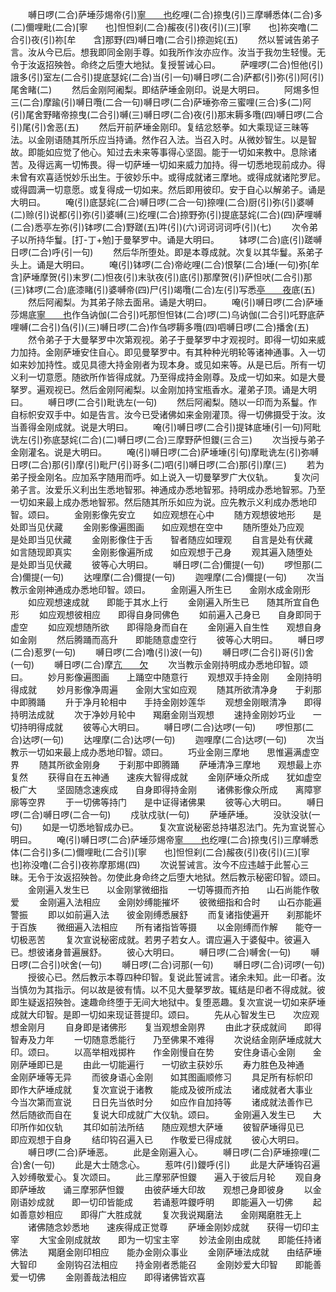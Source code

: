 <!-- { "loadSidebar": true } -->
　　嚩日啰(二合)萨埵莎焬帝(引)[寧　　也](切身下同一句)纥哩(二合)捺曳(引)三摩嚩悉体(二合)多(二)儞哩毗(二合)[寧　　也]怛怛刹(二合)赧夜(引)夜(引)(三)[寧　　也]祢突噜(二合引)夜(引)祢[牟　　含]那野(四)嚩日噜(二合引)捺迦姹(五)
　　然以誓诫告弟子言。汝从今已后。想我即同金刚手尊。如我所作汝亦应作。汝当于我勿生轻慢。无令于汝返招殃咎。命终之后堕大地狱。复授誓诫心曰。
　　萨哩啰(二合)怛他(引)誐多(引)室左(二合引)提底瑟姹(二合)当(引一句)嚩日啰(二合)萨都(引)弥(引)阿(引)尾舍睹(二)
　　然后金刚阿阇梨。即结萨埵金刚印。说是大明曰。
　　阿焬多怛三(二合)摩踰(引)嚩日囕(二合一句)嚩日啰(二合)萨埵弥帝三蜜哩(三合)多(二)阿(引)尾舍野睹帝捺曳(二合引)嚩(三)嚩日啰(二合)夜(引)那末耨多囕(四)嚩日啰(二合引)尾(引)舍恶(五)
　　然后开前萨埵金刚印。复结忿怒拳。如大乘现证三昧等法。以金刚语随其所乐应当持诵。然作召入法。当召入时。从微妙智生。以是智故。即能如应觉了他心。知过去未来等事得心坚固。能于一切如来教中。息除诸苦。及得远离一切怖畏。得一切萨埵一切如来威力加持。得一切悉地现前成办。得未曾有欢喜适悦妙乐出生。于彼妙乐中。或得成就诸三摩地。或得成就诸陀罗尼。或得圆满一切意愿。或复得成一切如来。然后即用彼印。安于自心以解弟子。诵是大明曰。
　　唵(引)底瑟姹(二合)嚩日啰(二合一句)捺哩(二合)厨(引)弥(引)婆嚩(二)赊(引)说都(引)弥(引)婆嚩(三)纥哩(二合)捺野弥(引)提底瑟姹(二合)(四)萨哩嚩(二合)悉亭左弥(引)钵啰(二合)野蹉(五)吽(引)(六)诃诃诃诃呼(引)(七)
　　次令弟子以所持华鬘。[打-丁+勉]于曼拏罗中。诵是大明曰。
　　钵啰(二合)底(引)蹉嚩日啰(二合)呼(引一句)
　　然后华所堕处。即是本尊成就。次复以其华鬘。系弟子头上。诵是大明曰。
　　唵(引)钵啰(二合)帝屹哩(二合)恨拏(二合)埵(一句)弥[牟　　含]萨埵摩贺(引)末罗(二)怛夜(引)末驮夜(引)底(引)那摩贺(引)萨怛吠(二合引)那(三)钵啰(二合)底漆睹(引)婆嚩帝(四)尸(引)竭囕(二合)左(引)写悉[亭　　夜](切身下同)底(五)
　　然后阿阇梨。为其弟子除去面帛。诵是大明曰。
　　唵(引)嚩日啰(二合)萨埵莎焬底[寧　　也](一句)作刍讷伽(二合引)吒那怛怛钵(二合)啰(二)乌讷伽(二合引)吒野底萨哩嚩(二合引)刍(引)(三)嚩日啰(二合)作刍啰耨多囕(四)呬嚩日啰(二合)播舍(五)
　　然令弟子于大曼拏罗中次第观视。弟子于曼拏罗中才观视时。即得一切如来威力加持。金刚萨埵安住自心。即见曼拏罗中。有其种种光明轮等诸神通事。入一切如来妙加持性。或见具德大持金刚者为现本身。或见如来等。从是已后。所有一切义利一切意愿。随欲所作皆得成就。乃至得成持金刚尊。及成一切如来。如是大曼拏罗。遍观视已。然后金刚阿阇梨。以金刚加持宝瓶香水。灌弟子顶。诵是大明曰。
　　嚩日啰(二合引)毗诜左(一句)
　　然后阿阇梨。随以一印而为系鬘。作自标帜安双手中。如是告言。汝今已受诸佛如来金刚灌顶。得一切佛摄受于汝。汝当善得金刚成就。说是大明曰。
　　唵(引)嚩日啰(二合引)提钵底埵(引一句)阿毗诜左(引)弥底瑟姹(二合)(二)嚩日啰(二合)三摩野萨怛鑁(三合三)
　　次当授与弟子金刚灌名。说是大明曰。
　　唵(引)嚩日啰(二合)萨埵埵(引句)摩毗诜左(引)弥嚩日啰(二合)那(引)摩(引)毗尸(引)哥多(二)呬(引)嚩日啰(二合)那(引)摩(三)
　　若为弟子授金刚名。应加系字随用而呼。如上说入一切曼拏罗广大仪轨。
　　复次问弟子言。汝爱乐义利出生悉地智邪。神通成办悉地智邪。持明成办悉地智邪。乃至一切如来最上成办悉地智邪。然后随其所乐如应为说。应先教示义利成办悉地印智。颂曰。
　　金刚影像先安立　　如应观想在心中
　　随方观想彼地形　　是处即当见伏藏
　　金刚影像遍图画　　如应观想在空中
　　随所堕处乃应观　　是处即当见伏藏
　　金刚影像住于舌　　智者随应如理观
　　自言是处有伏藏　　如言随现即真实
　　金刚影像遍所成　　如应观想于己身
　　观其遍入随堕处　　是处即当见伏藏
　　彼等心大明曰。
　　嚩日啰(二合)儞提(一句)
　　啰怛那(二合)儞提(一句)
　　达哩摩(二合)儞提(一句)
　　迦哩摩(二合)儞提(一句)
　　次当教示金刚神通成办悉地印智。颂曰。
　　金刚遍入所生已　　金刚水成金刚形
　　如应观想速成就　　即能于其水上行
　　金刚遍入所生已　　随其所宜自色形
　　如应观想彼相应　　即得自身同佛色
　　如前遍入己身已　　自身即同于虚空
　　如应观想随所欲　　即得隐身而自在
　　金刚遍入自生性　　观想自身如金刚
　　然后腾踊而高升　　即能随意虚空行
　　彼等心大明曰。
　　嚩日啰(二合)惹罗(一句)
　　嚩日啰(二合)噜(引)波(一句)
　　嚩日啰(二合引)哥(引)舍(一句)
　　嚩日啰(二合)摩[亢　　欠](呼郎切一句)
　　次当教示金刚持明成办悉地印智。颂曰。
　　妙月影像遍图画　　上踊空中随意行
　　观想双手持金刚　　金刚持明得成就
　　妙月影像净周遍　　金刚大宝如应观
　　随其所欲清净身　　于刹那中即腾踊
　　升于净月轮相中　　手持金刚妙莲华
　　观想金刚眼清净　　即得持明法成就
　　次于净妙月轮中　　羯磨金刚当观想
　　速持金刚妙巧业　　一切持明得成就
　　彼等心大明曰。
　　嚩日啰(二合)达啰(一句)
　　啰怛那(二合)达啰(一句)
　　达哩摩(二合)达啰(一句)
　　迦哩摩(二合)达啰(一句)
　　次当教示一切如来最上成办悉地印智。颂曰。
　　巧业金刚三摩地　　思惟遍满虚空界
　　随其所欲金刚身　　于刹那中即腾踊
　　萨埵清净三摩地　　观想最上亦复然
　　获得自在五神通　　速疾大智得成就
　　金刚萨埵众所成　　犹如虚空极广大
　　坚固随念速疾成　　自身即得持金刚
　　诸佛影像众所成　　离障寥廓等空界
　　于一切佛等持门　　是中证得诸佛果
　　彼等心大明曰。
　　嚩日啰(二合)嚩日啰(二合一句)
　　戍驮戍驮(一句)
　　萨埵萨埵。
　　没驮没驮(一句)
　　如是一切悉地智成办已。
　　复次宣说秘密总持堪忍法门。先为宣说誓心明曰。
　　唵(引)嚩日啰(二合)萨埵莎焬帝[寧　　也](一句)纥哩(二合)捺曳(引)三摩嚩悉体(二合引)多(二)儞哩毗(二合引)[寧　　也]怛怛刹(二合)赧夜(引)夜(引)(三)[寧　　也]祢没噜(二合引)夜祢摩那焬(四)
　　次说誓诫言。汝今不应违越于此誓心三昧。无令于汝返招殃咎。勿使此身命终之后堕大地狱。然后教示秘密印智。颂曰。
　　金刚遍入发生已　　以金刚掌微细指
　　一切等摄而齐拍　　山石尚能作敬爱
　　金刚遍入法相应　　金刚妙缚能摧坏
　　彼微细指和合时　　山石亦能遍警振
　　即以如前遍入法　　彼金刚缚悉展舒
　　而复诸指使遍开　　刹那能坏于百族
　　微细遍入法相应　　所有诸指皆等摄
　　以金刚缚而作解　　能夺一切极恶苦
　　复次宣说秘密成就。若男子若女人。谓应遍入于婆儗中。彼遍入已。想彼诸身普遍展舒。
　　彼心大明曰。
　　嚩日啰(二合)嚩舍(一句)
　　嚩日啰(二合引)吠舍(一句)
　　嚩日啰(二合)诃那(一句)
　　嚩日啰(二合)诃啰(一句)
　　授彼心已。然后教示本尊四种印智。复说此誓诫言。诸余未知。此一印者。汝当慎勿为其指示。何以故是彼有情。以不见大曼拏罗故。辄结是印者不得成就。彼即生疑返招殃咎。速趣命终堕于无间大地狱中。复堕恶趣。复次宣说一切如来萨埵成就大印智。是即一切如来现证菩提印。颂曰。
　　先从心智发生已　　次应观想金刚月
　　自身即是诸佛形　　复当观想金刚界
　　由此才获成就间　　即得智寿及力年
　　一切随意悉能行　　乃至佛果不难得
　　次说结金刚萨埵成就大印。颂曰。
　　以高举相戏掷杵　　作金刚慢自在势
　　安住身语心金刚　　金刚萨埵即已是
　　由此一切能遍行　　一切欲主获妙乐
　　寿力胜色及神通　　金刚萨埵等无异
　　而彼身语心金刚　　如其图画顺修习
　　具足所有标帜印　　即作大萨埵成就
　　复次宣说于诸教　　能成及彼所成法
　　诸成就者大事业　　今当次第而宣说
　　日日先当依时分　　如应作自加持等
　　诸成就法善作已　　然后随欲而自在
　　复说大印成就广大仪轨。颂曰。
　　金刚遍入发生已　　大印所作如仪轨
　　其印如前法所结　　随应观想大萨埵
　　彼智萨埵得见已　　即应观想于自身
　　结印钩召遍入已　　作敬爱已得成就
　　彼心大明曰。
　　嚩日啰(二合)萨埵恶。
　　此是金刚遍入心。
　　嚩日啰(二合)萨埵捺哩(二合)舍(一句)
　　此是大士随念心。
　　惹吽(引)鑁呼(引)
　　此是大萨埵钩召遍入妙缚敬爱心。复次颂曰。
　　此三摩邪萨怛鑁　　遍入于彼后月轮
　　观自身即萨埵故　　诵三摩邪萨怛鑁
　　由彼萨埵大印故　　观想己身即彼身
　　以金刚语妙成就　　即一切印皆能成
　　若诵惹吽鑁呼明　　即能遍入一切佛
　　起如善意妙相应　　即得广大胜成就
　　复次我说羯磨法　　金刚羯磨胜无上
　　诸佛随念妙悉地　　速疾得成正觉尊
　　萨埵金刚妙成就　　获得一切印主宰
　　大宝金刚成就故　　即为一切宝主宰
　　妙法金刚由成就　　即能任持诸佛法
　　羯磨金刚印相应　　能办金刚众事业
　　金刚萨埵法成就　　由结萨埵大智印
　　金刚钩召法相应　　持金刚者悉能召
　　金刚妙爱大印智　　即能善爱一切佛
　　金刚善哉法相应　　即得诸佛皆欢喜
